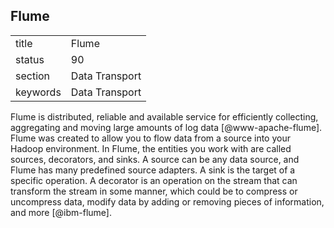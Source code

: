 ## Flume


|          |                |
| -------- | -------------- |
| title    | Flume          | 
| status   | 90             |
| section  | Data Transport |
| keywords | Data Transport |



Flume is distributed, reliable and available service for efficiently
collecting, aggregating and moving large amounts of log
data [@www-apache-flume]. Flume was created to allow you to flow data
from a source into your Hadoop environment.  In Flume, the entities
you work with are called sources, decorators, and sinks. A source can
be any data source, and Flume has many predefined source adapters. A
sink is the target of a specific operation. A decorator is an
operation on the stream that can transform the stream in some manner,
which could be to compress or uncompress data, modify data by adding
or removing pieces of information, and more [@ibm-flume].


